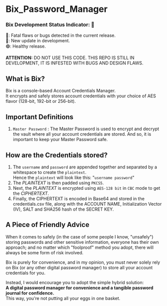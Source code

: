 # Bix_Password_Manager

### **Bix Development Status Indicator:** 🔴
🔴: Fatal flaws or bugs detected in the current release.<br/>
🔵: New update in development.<br/>
🟢: Healthy release.<br/>

**ATTENTION:** DO NOT USE THIS CODE. THIS REPO IS STILL IN DEVELOPMENT, IT IS INFESTED WITH BUGS AND DESIGN FLAWS.

## What is Bix?

Bix is a console-based Account Credentials Manager.  
It encrypts and safely stores account credentials with your choice of AES flavor (128-bit, 192-bit or 256-bit).


## Important Definitions

1. `Master Password` : The Master Password is used to encrypt and decrypt the vault where all your account credentials are stored. And so, it is important to keep your Master Password safe.


## How are the Credentials stored?

1. The `username` and `password` are appended together and separated by a whitespace to create the `plaintext`. <br/>Hence the `plaintext` will look like this: "`username password`"  
2. The *PLAINTEXT* is then padded using `PKCS5`.  
3. Next, the *PLAINTEXT* is encrypted using `AES-128 bit` in `CBC` mode to get the *CIPHERTEXT*.  
4. Finally, the CIPHERTEXT is encoded in Base64 and stored in the credentials.csv file, along with the ACCOUNT NAME, Initialization Vector (IV), SALT and SHA256 hash of the SECRET KEY.  


## A Piece of Friendly Advice
When it comes to safely (in the case of some people I know, "unsafely") storing passwords and other sensitive information, everyone has their own approach; and no matter which "foolproof" method you adopt, there will always be some form of risk involved.  
  
Bix is purely for convenience, and in my opinion, you must never solely rely on Bix (or any other digital password manager) to store all your account credentials for you.  
  
Instead, I would encourage you to adopt the simple hybrid solution:  
**A digital password manager for convenience and a tangible password journal for confidence.**  
This way, you're not putting all your eggs in one basket. 
